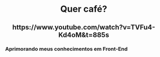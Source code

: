 <h1 align="center">Quer café?</h1>

<h2 align="center">https://www.youtube.com/watch?v=TVFu4-Kd4oM&t=885s</h2>

<h3>Aprimorando meus conhecimentos em Front-End</h3>